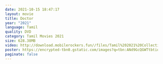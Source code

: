 ```yaml
---
date: 2021-10-15 18:47:17
layout: movie
title: Doctor
year: "2021"
language: Tamil
quality: DVD
category: Tamil Movies 2021
size: 628.38MB
video: http://download.mobilerockers.fun//files/Tamil%202021%20Collection/Doctor%20(2021)/Doctor%20(2021)%20Full%20Movies/Doctor%20(2021)%20DVDRip/Doctor%20(2021)%20DVDRip%20Single%20Part.mp4
poster: https://encrypted-tbn0.gstatic.com/images?q=tbn:ANd9GcQGWTtbtiqGzRn1nuOBnu29olwU-PvDV_YGyg&usqp=CAU
paginate: false
---
```

